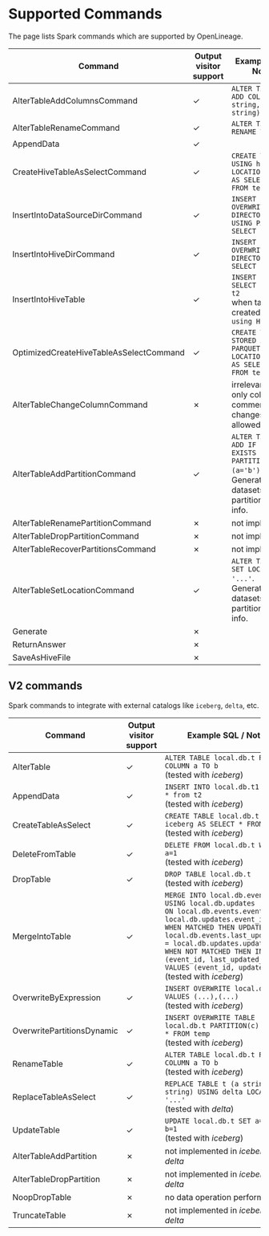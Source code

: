 # Supported Commands

The page lists Spark commands which are supported by OpenLineage.

| Command                                 | Output visitor support | Example SQL / Notes                                                                                      |
|-----------------------------------------|------------------------|----------------------------------------------------------------------------------------------------------|
| AlterTableAddColumnsCommand             | &check;                | `ALTER TABLE t ADD COLUMNS (a string, b string)`                                                         |
| AlterTableRenameCommand                 | &check;                | `ALTER TABLE t1 RENAME TO t2`                                                                            |
| AppendData                              | &check;                |                                                                                                          |                                                                                                                                                                                                                                                                                                |
| CreateHiveTableAsSelectCommand          | &check;                | `CREATE TABLE t USING hive LOCATION '...' `<br/>`AS SELECT a, b FROM temp`                               |
| InsertIntoDataSourceDirCommand          | &check;                | `INSERT OVERWRITE DIRECTORY '...' USING PARQUET SELECT * from t`                                         |
| InsertIntoHiveDirCommand                | &check;                | `INSERT OVERWRITE DIRECTORY '...' SELECT * from t`                                                       |
| InsertIntoHiveTable                     | &check;                | `INSERT INTO t1 SELECT * from t2` <br/>when table created with `using HIVE`                              |
| OptimizedCreateHiveTableAsSelectCommand | &check;                | `CREATE TABLE t STORED AS PARQUET LOCATION '...' `<br/>`AS SELECT a, b FROM temp`                        |
| AlterTableChangeColumnCommand           | &cross;                | irrelevant as only column comment changes are allowed in Spark                                           |
| AlterTableAddPartitionCommand           | &check;                | `ALTER TABLE t ADD IF NOT EXISTS PARTITION (a='b')`. Generated datasets exclude partition/location info. |
| AlterTableRenamePartitionCommand        | &cross;                | not implemented                                                                                          |
| AlterTableDropPartitionCommand          | &cross;                | not implemented                                                                                          |
| AlterTableRecoverPartitionsCommand      | &cross;                | not implemented                                                                                          |
| AlterTableSetLocationCommand            | &check;                | `ALTER TABLE t SET LOCATION '...'`. Generated datasets exclude partition/location info.                  |
| Generate                                | &cross;                |                                                                                                          |
| ReturnAnswer                            | &cross;                |                                                                                                          |
| SaveAsHiveFile                          | &cross;                |                                                                                                          |


## V2 commands 

Spark commands to integrate with external catalogs like `iceberg`, `delta`, etc.

| Command                    | Output visitor support | Example SQL / Notes                                                                                                                                                                                                                                                                                                                         |
|----------------------------|------------------------|---------------------------------------------------------------------------------------------------------------------------------------------------------------------------------------------------------------------------------------------------------------------------------------------------------------------------------------------|
| AlterTable                 | &check;                | `ALTER TABLE local.db.t RENAME COLUMN a TO b`<br/>(tested with *iceberg*)                                                                                                                                                                                                                                                                   |
| AppendData                 | &check;                | `INSERT INTO local.db.t1 SELECT * from t2`<br/>(tested with *iceberg*)                                                                                                                                                                                                                                                                      |
| CreateTableAsSelect        | &check;                | `CREATE TABLE local.db.t USING iceberg AS SELECT * FROM temp`<br/>(tested with *iceberg*)                                                                                                                                                                                                                                                   |
| DeleteFromTable            | &check;                | `DELETE FROM local.db.t WHERE a=1`<br/>(tested with *iceberg*)                                                                                                                                                                                                                                                                              |
| DropTable                  | &check;                | `DROP TABLE local.db.t`<br/>(tested with *iceberg*)                                                                                                                                                                                                                                                                                         |
| MergeIntoTable             | &check;                | `MERGE INTO local.db.events USING local.db.updates`<br/>`ON local.db.events.event_id = local.db.updates.event_id`<br/>`WHEN MATCHED THEN UPDATE SET local.db.events.last_updated_at = local.db.updates.updated_at`<br/>`WHEN NOT MATCHED THEN INSERT (event_id, last_updated_at) VALUES (event_id, updated_at)`<br/>(tested with *iceberg*) |
| OverwriteByExpression      | &check;                | `INSERT OVERWRITE local.db.t VALUES (...),(...)`<br/>(tested with *iceberg*)                                                                                                                                                                                                                                                                |
| OverwritePartitionsDynamic | &check;                | `INSERT OVERWRITE TABLE local.db.t PARTITION(c) SELECT * FROM temp`<br/>(tested with *iceberg*)                                                                                                                                                                                                                                             |
| RenameTable                | &check;                | `ALTER TABLE local.db.t RENAME COLUMN a TO b`<br/>(tested with *iceberg*)                                                                                                                                                                                                                                                                   |
| ReplaceTableAsSelect       | &check;                | `REPLACE TABLE t (a string, b string) USING delta LOCATION '...'`<br/>(tested with *delta*)                                                                                                                                                                                                                                                 |
| UpdateTable                | &check;                | `UPDATE local.db.t SET a=1 WHERE b=1`<br/>(tested with *iceberg*)                                                                                                                                                                                                                                                                           |
| AlterTableAddPartition     | &cross;                | not implemented in *iceberg* nor *delta*                                                                                                                                                                                                                                                                                                    |
| AlterTableDropPartition    | &cross;                | not implemented in *iceberg* nor *delta*                                                                                                                                                                                                                                                                                                    |
| NoopDropTable              | &cross;                | no data operation performed                                                                                                                                                                                                                                                                                                                 |
| TruncateTable              | &cross;                | not implemented in *iceberg* nor *delta*                                                                                                                                                                                                                                                                                                    |



